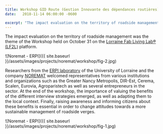 ```yaml
---
title: Workshop GID Route (Gestion Innovante des dépendances routières) 
date:   2018-11-14 06:00:00 -0600

excerpt: "The impact evaluation on the territory of roadside management was the theme of the Workshop held on October 31 on the [Lorraine Fab Living Lab® (LF2L)](http://lf2l.fr/) platform."
---
```


The impact evaluation on the territory of roadside management was the theme of the Workshop held on October 31 on the [Lorraine Fab Living Lab® (LF2L)](http://lf2l.fr/) platform. 

![Noremat - ERPI]({{ site.baseurl }}/assets/images/projects/noremat/workshop/fig-2.jpg)


Researchers from the [ERPI laboratory](https://erpi.univ-lorraine.fr/) of the University of Lorraine and the company [NOREMAT](http://www.noremat.com/) welcomed representatives from various institutions and organizations such as the Greater Nancy Metropolis, DIR-Est, Cerema, Scalen, Eurovia, Agroparistech as well as several entrepreneurs in the sector. 
At the end of the workshop, the importance of valuing the benefits of the different interview strategies emerged, as well as adapting them to the local context. Finally, raising awareness and informing citizens about these benefits is essential in order to change attitudes towards a more sustainable management of roadside verges.

![Noremat - ERPI]({{ site.baseurl }}/assets/images/projects/noremat/workshop/fig-1.jpg)
